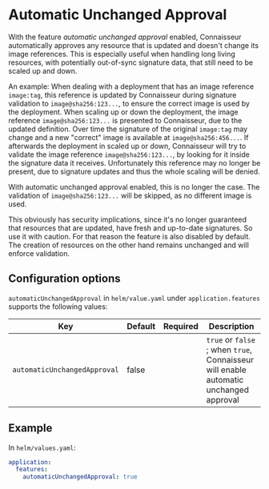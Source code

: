 # Automatic Unchanged Approval

With the feature *automatic unchanged approval* enabled, Connaisseur automatically approves any resource that is updated and doesn't change its image references.
This is especially useful when handling long living resources, with potentially out-of-sync signature data, that still need to be scaled up and down.

An example: When dealing with a deployment that has an image reference `image:tag`, this reference is updated by Connaisseur during signature validation to `image@sha256:123...`, to ensure the correct image is used by the deployment.
When scaling up or down the deployment, the image reference `image@sha256:123...` is presented to Connaisseur, due to the updated definition.
Over time the signature of the original `image:tag` may change and a new "correct" image is available at `image@sha256:456...`.
If afterwards the deployment in scaled up or down, Connaisseur will try to validate the image reference `image@sha256:123...`, by looking for it inside the signature data it receives.
Unfortunately this reference may no longer be present, due to signature updates and thus the whole scaling will be denied.

With automatic unchanged approval enabled, this is no longer the case.
The validation of `image@sha256:123...` will be skipped, as no different image is used.

This obviously has security implications, since it's no longer guaranteed that resources that are updated, have fresh and up-to-date signatures.
So use it with caution.
For that reason the feature is also disabled by default.
The creation of resources on the other hand remains unchanged and will enforce validation.

## Configuration options

`automaticUnchangedApproval` in `helm/value.yaml` under `application.features` supports the following values:

| Key | Default | Required | Description |
| - | - | - | - |
| `automaticUnchangedApproval` | false |  | `true` or `false` ; when `true`, Connaisseur will enable automatic unchanged approval |

## Example

In `helm/values.yaml`:

```yaml
application:
  features:
    automaticUnchangedApproval: true
```
